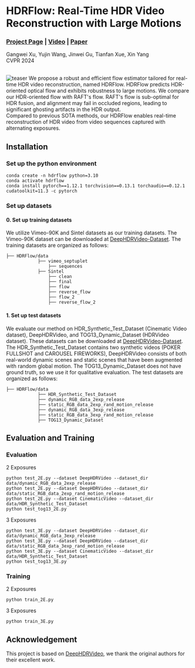 # HDRFlow: Real-Time HDR Video Reconstruction with Large Motions
### [Project Page](https://openimaginglab.github.io/HDRFlow/) | [Video]() | [Paper](https://arxiv.org/pdf/2403.03447.pdf) <br>

Gangwei Xu, Yujin Wang, Jinwei Gu, Tianfan Xue, Xin Yang <br>
CVPR 2024 <br><br>

![teaser](docs/static/images/teaser.png)
We propose a robust and efficient flow estimator tailored for real-time HDR video reconstruction, named HDRFlow. HDRFlow predicts HDR-oriented optical flow and exhibits robustness to large motions. We compare our HDR-oriented flow with RAFT's flow. RAFT's flow is sub-optimal for HDR fusion, and alignment may fail in occluded regions, leading to significant ghosting artifacts in the HDR output.<br>
Compared to previous SOTA methods, our HDRFlow enables real-time reconstruction of HDR video from video sequences captured with alternating exposures.

## Installation

### Set up the python environment

```
conda create -n hdrflow python=3.10
conda activate hdrflow
conda install pytorch==1.12.1 torchvision==0.13.1 torchaudio==0.12.1 cudatoolkit=11.3 -c pytorch
```

### Set up datasets

#### 0. Set up training datasets
We utilize Vimeo-90K and Sintel datasets as our training datasets. The Vimeo-90K dataset can be downloaded at [DeepHDRVideo-Dataset](https://github.com/guanyingc/DeepHDRVideo-Dataset). The training datasets are organized as follows:
```
├── HDRFlow/data
            ├── vimeo_septuplet
                ├── sequences
            ├── Sintel
                ├── clean
                ├── final
                ├── flow
                ├── reverse_flow
                ├── flow_2
                ├── reverse_flow_2
```

#### 1. Set up test datasets
We evaluate our method on HDR_Synthetic_Test_Dataset (Cinematic Video dataset), DeepHDRVideo, and TOG13_Dynamic_Dataset (HDRVideo dataset). These datasets can be downloaded at [DeepHDRVideo-Dataset](https://github.com/guanyingc/DeepHDRVideo-Dataset). The HDR_Synthetic_Test_Dataset contains two synthetic videos (POKER FULLSHOT and CAROUSEL FIREWORKS), DeepHDRVideo consists of both real-world dynamic scenes and static scenes that have been augmented with random global motion. The TOG13_Dynamic_Dataset does not have ground truth, so we use it for qualitative evaluation. The test datasets are organized as follows:

```
├── HDRFlow/data
            ├── HDR_Synthetic_Test_Dataset
            ├── dynamic_RGB_data_2exp_release
            ├── static_RGB_data_2exp_rand_motion_release
            ├── dynamic_RGB_data_3exp_release
            ├── static_RGB_data_3exp_rand_motion_release
            ├── TOG13_Dynamic_Dataset
```

## Evaluation and Training
### Evaluation
2 Exposures
```
python test_2E.py --dataset DeepHDRVideo --dataset_dir data/dynamic_RGB_data_2exp_release
python test_2E.py --dataset DeepHDRVideo --dataset_dir data/static_RGB_data_2exp_rand_motion_release
python test_2E.py --dataset CinematicVideo --dataset_dir data/HDR_Synthetic_Test_Dataset
python test_tog13_2E.py
```

3 Exposures
```
python test_3E.py --dataset DeepHDRVideo --dataset_dir data/dynamic_RGB_data_3exp_release
python test_3E.py --dataset DeepHDRVideo --dataset_dir data/static_RGB_data_3exp_rand_motion_release
python test_3E.py --dataset CinematicVideo --dataset_dir data/HDR_Synthetic_Test_Dataset
python test_tog13_3E.py
```
### Training
2 Exposures
```
python train_2E.py
```

3 Exposures
```
python train_3E.py
```

## Acknowledgement
This project is based on [DeepHDRVideo](https://github.com/guanyingc/DeepHDRVideo), we thank the original authors for their excellent work.

